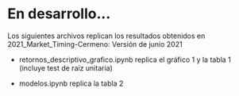 # En desarrollo...

Los siguientes archivos replican los resultados obtenidos en 2021_Market_Timing-Cermeno:
Versión de junio 2021


* retornos_descriptivo_grafico.ipynb replica el gráfico 1 y la tabla 1 (incluye test de raíz unitaria)

* modelos.ipynb replica la tabla 2
